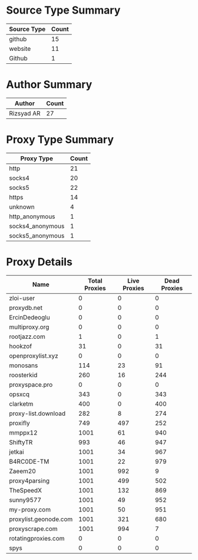 # Source Type Summary

| Source Type | Count |
|-------------|-------|
| github | 15 |
| website | 11 |
| Github | 1 |


# Author Summary

| Author | Count |
|--------|-------|
| Rizsyad AR | 27 |


# Proxy Type Summary

| Proxy Type | Count |
|------------|-------|
| http | 21 |
| socks4 | 20 |
| socks5 | 22 |
| https | 14 |
| unknown | 4 |
| http_anonymous | 1 |
| socks4_anonymous | 1 |
| socks5_anonymous | 1 |


# Proxy Details

| Name | Total Proxies | Live Proxies | Dead Proxies |
|------|---------------|--------------|---------------|
| zloi-user | 0 | 0 | 0 |
| proxydb.net | 0 | 0 | 0 |
| ErcinDedeoglu | 0 | 0 | 0 |
| multiproxy.org | 0 | 0 | 0 |
| rootjazz.com | 1 | 0 | 1 |
| hookzof | 31 | 0 | 31 |
| openproxylist.xyz | 0 | 0 | 0 |
| monosans | 114 | 23 | 91 |
| roosterkid | 260 | 16 | 244 |
| proxyspace.pro | 0 | 0 | 0 |
| opsxcq | 343 | 0 | 343 |
| clarketm | 400 | 0 | 400 |
| proxy-list.download | 282 | 8 | 274 |
| proxifly | 749 | 497 | 252 |
| mmppx12 | 1001 | 61 | 940 |
| ShiftyTR | 993 | 46 | 947 |
| jetkai | 1001 | 34 | 967 |
| B4RC0DE-TM | 1001 | 22 | 979 |
| Zaeem20 | 1001 | 992 | 9 |
| proxy4parsing | 1001 | 499 | 502 |
| TheSpeedX | 1001 | 132 | 869 |
| sunny9577 | 1001 | 49 | 952 |
| my-proxy.com | 1001 | 50 | 951 |
| proxylist.geonode.com | 1001 | 321 | 680 |
| proxyscrape.com | 1001 | 994 | 7 |
| rotatingproxies.com | 0 | 0 | 0 |
| spys | 0 | 0 | 0 |
